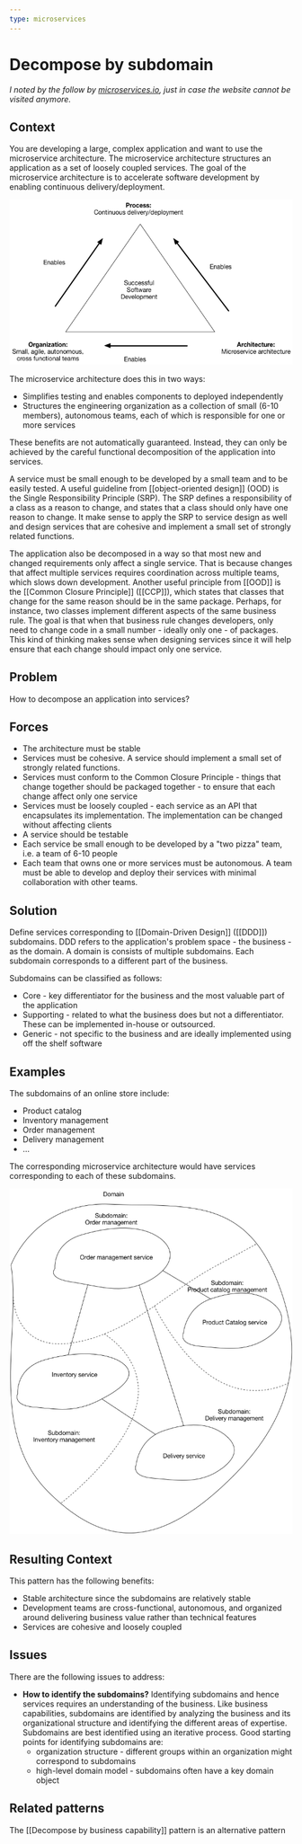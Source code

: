 ```yaml
---
type: microservices
---
```

# Decompose by subdomain

*I noted by the follow by [microservices.io](https://microservices.io/patterns/decomposition/decompose-by-subdomain.html), just in case the website cannot be visited anymore.*


## Context

You are developing a large, complex application and want to use the microservice architecture. The microservice architecture structures an application as a set of loosely coupled services. The goal of the microservice architecture is to accelerate software development by enabling continuous delivery/deployment.

![](successtriangle.png)

The microservice architecture does this in two ways:

- Simplifies testing and enables components to deployed independently
- Structures the engineering organization as a collection of small (6-10 members), autonomous teams, each of which is responsible for one or more services

These benefits are not automatically guaranteed. Instead, they can only be achieved by the careful functional decomposition of the application into services.

A service must be small enough to be developed by a small team and to be easily tested. A useful guideline from [[object-oriented design]] (OOD) is the Single Responsibility Principle (SRP). The SRP defines a responsibility of a class as a reason to change, and states that a class should only have one reason to change. It make sense to apply the SRP to service design as well and design services that are cohesive and implement a small set of strongly related functions.

The application also be decomposed in a way so that most new and changed requirements only affect a single service. That is because changes that affect multiple services requires coordination across multiple teams, which slows down development. Another useful principle from [[OOD]] is the [[Common Closure Principle]] ([[CCP]]), which states that classes that change for the same reason should be in the same package. Perhaps, for instance, two classes implement different aspects of the same business rule. The goal is that when that business rule changes developers, only need to change code in a small number - ideally only one - of packages. This kind of thinking makes sense when designing services since it will help ensure that each change should impact only one service.


## Problem

How to decompose an application into services?

## Forces

- The architecture must be stable
- Services must be cohesive. A service should implement a small set of strongly related functions.
- Services must conform to the Common Closure Principle - things that change together should be packaged together - to ensure that each change affect only one service
- Services must be loosely coupled - each service as an API that encapsulates its implementation. The implementation can be changed without affecting clients
- A service should be testable
- Each service be small enough to be developed by a "two pizza" team, i.e. a team of 6-10 people
- Each team that owns one or more services must be autonomous. A team must be able to develop and deploy their services with minimal collaboration with other teams.

## Solution

Define services corresponding to [[Domain-Driven Design]] ([[DDD]]) subdomains. DDD refers to the application's problem space - the business - as the domain. A domain is consists of multiple subdomains. Each subdomain corresponds to a different part of the business.

Subdomains can be classified as follows:
- Core - key differentiator for the business and the most valuable part of the application
- Supporting - related to what the business does but not a differentiator. These can be implemented in-house or outsourced.
- Generic - not specific to the business and are ideally implemented using off the shelf software

## Examples
The subdomains of an online store include:

- Product catalog
- Inventory management
- Order management
- Delivery management
- …

The corresponding microservice architecture would have services corresponding to each of these subdomains.

![](decompose-by-subdomain.png)

## Resulting Context

This pattern has the following benefits:
- Stable architecture since the subdomains are relatively stable
- Development teams are cross-functional, autonomous, and organized around delivering business value rather than technical features
- Services are cohesive and loosely coupled

## Issues

There are the following issues to address:
- **How to identify the subdomains?** Identifying subdomains and hence services requires an understanding of the business. Like business capabilities, subdomains are identified by analyzing the business and its organizational structure and identifying the different areas of expertise. Subdomains are best identified using an iterative process. Good starting points for identifying subdomains are:
  - organization structure - different groups within an organization might correspond to subdomains
  - high-level domain model - subdomains often have a key domain object

## Related patterns

The [[Decompose by business capability]] pattern is an alternative pattern